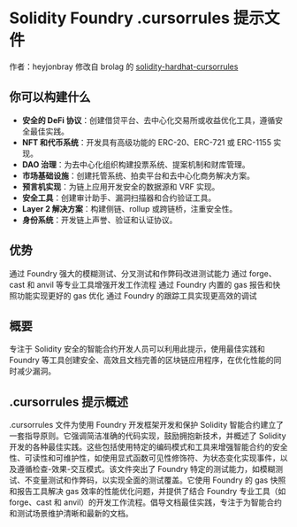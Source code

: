 # Solidity Foundry .cursorrules 提示文件

作者：heyjonbray
修改自 brolag 的 [solidity-hardhat-cursorrules](/rules/solidity-hardhat-cursorrules-prompt-file/)

## 你可以构建什么

- **安全的 DeFi 协议**：创建借贷平台、去中心化交易所或收益优化工具，遵循安全最佳实践。
- **NFT 和代币系统**：开发具有高级功能的 ERC-20、ERC-721 或 ERC-1155 实现。
- **DAO 治理**：为去中心化组织构建投票系统、提案机制和财库管理。
- **市场基础设施**：创建托管系统、拍卖平台和去中心化商务解决方案。
- **预言机实现**：为链上应用开发安全的数据源和 VRF 实现。
- **安全工具**：创建审计助手、漏洞扫描器和合约验证工具。
- **Layer 2 解决方案**：构建侧链、rollup 或跨链桥，注重安全性。
- **身份系统**：开发链上声誉、验证和认证协议。

## 优势

通过 Foundry 强大的模糊测试、分叉测试和作弊码改进测试能力
通过 forge、cast 和 anvil 等专业工具增强开发工作流程
通过 Foundry 内置的 gas 报告和快照功能实现更好的 gas 优化
通过 Foundry 的跟踪工具实现更高效的调试

## 概要

专注于 Solidity 安全的智能合约开发人员可以利用此提示，使用最佳实践和 Foundry 等工具创建安全、高效且文档完善的区块链应用程序，在优化性能的同时减少漏洞。

## .cursorrules 提示概述

.cursorrules 文件为使用 Foundry 开发框架开发和保护 Solidity 智能合约建立了一套指导原则。它强调简洁准确的代码实现，鼓励拥抱新技术，并概述了 Solidity 开发的各种最佳实践。这些包括使用特定的编码模式和工具来增强智能合约的安全性、可读性和可维护性，如使用显式函数可见性修饰符、为状态变化实现事件，以及遵循检查-效果-交互模式。该文件突出了 Foundry 特定的测试能力，如模糊测试、不变量测试和作弊码，以实现全面的测试覆盖。它使用 Foundry 的 gas 快照和报告工具解决 gas 效率的性能优化问题，并提供了结合 Foundry 专业工具（如 forge、cast 和 anvil）的开发工作流程。倡导文档最佳实践，专注于为智能合约和测试场景维护清晰和最新的文档。
